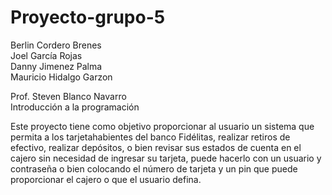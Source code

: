 # Proyecto-grupo-5

Berlin Cordero Brenes <br>
Joel García Rojas <br>
Danny Jimenez Palma <br>
Mauricio Hidalgo Garzon

Prof. Steven Blanco Navarro <br>
Introducción a la programación

Este proyecto tiene como objetivo proporcionar al usuario un sistema que permita
a los tarjetahabientes del banco Fidélitas, realizar retiros de efectivo, realizar
depósitos, o bien revisar sus estados de cuenta en el cajero sin necesidad de ingresar
su tarjeta, puede hacerlo con un usuario y contraseña o bien colocando el número de
tarjeta y un pin que puede proporcionar el cajero o que el usuario defina.